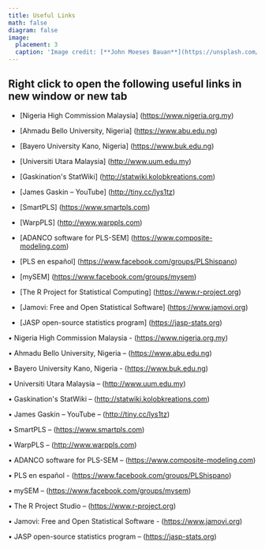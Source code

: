 ```yaml
---
title: Useful Links
math: false
diagram: false
image:
  placement: 3
  caption: 'Image credit: [**John Moeses Bauan**](https://unsplash.com/photos/OGZtQF8iC0g)'
---
```


## Right click to open the following useful links in new window or new tab

* [Nigeria High Commission Malaysia] (https://www.nigeria.org.my)

* [Ahmadu Bello University, Nigeria] (https://www.abu.edu.ng)

* [Bayero University Kano, Nigeria] (https://www.buk.edu.ng)

* [Universiti Utara Malaysia] (http://www.uum.edu.my)

* [Gaskination's StatWiki] (http://statwiki.kolobkreations.com)

* [James Gaskin – YouTube] (http://tiny.cc/lys1tz)

* [SmartPLS] (https://www.smartpls.com)

* [WarpPLS] (http://www.warppls.com)

* [ADANCO software for PLS-SEM] (https://www.composite-modeling.com)

* [PLS en español] (https://www.facebook.com/groups/PLShispano)

* [mySEM] (https://www.facebook.com/groups/mysem)

* [The R Project for Statistical Computing] (https://www.r-project.org)

* [Jamovi: Free and Open Statistical Software] (https://www.jamovi.org)

* [JASP open-source statistics program] (https://jasp-stats.org)





•	Nigeria High Commission Malaysia -  (https://www.nigeria.org.my)

•	Ahmadu Bello University, Nigeria – (https://www.abu.edu.ng)

•	Bayero University Kano, Nigeria  - (https://www.buk.edu.ng)

•	Universiti Utara Malaysia – (http://www.uum.edu.my)

•	Gaskination's StatWiki – (http://statwiki.kolobkreations.com)

•	James Gaskin – YouTube – (http://tiny.cc/lys1tz)

•	SmartPLS – (https://www.smartpls.com)

•	WarpPLS – (http://www.warppls.com)

•	ADANCO software for PLS-SEM – (https://www.composite-modeling.com)

•	PLS en español  - (https://www.facebook.com/groups/PLShispano)

•	mySEM – (https://www.facebook.com/groups/mysem)

•	The R Project Studio – (https://www.r-project.org)

•	Jamovi: Free and Open Statistical Software  - (https://www.jamovi.org)

•	JASP open-source statistics program – (https://jasp-stats.org)



